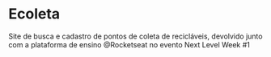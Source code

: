 # Ecoleta
Site de busca e cadastro de pontos de coleta de recicláveis, devolvido junto com a plataforma de ensino @Rocketseat no evento Next Level Week #1
